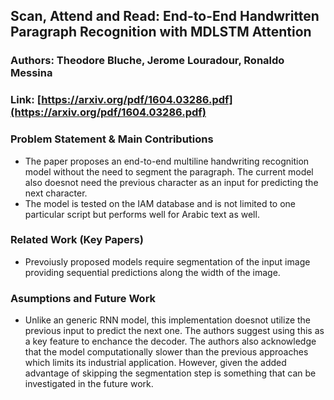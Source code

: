 ## Scan, Attend and Read: End-to-End Handwritten Paragraph Recognition with MDLSTM Attention
### Authors: Theodore Bluche, Jerome Louradour, Ronaldo Messina
### Link: [https://arxiv.org/pdf/1604.03286.pdf](https://arxiv.org/pdf/1604.03286.pdf)

### Problem Statement & Main Contributions
- The paper proposes an end-to-end multiline handwriting recognition model without the need to segment the paragraph. The current model also doesnot need the previous character as an input for predicting the next character. 
- The model is tested on the IAM database and is not limited to one particular script but performs well for Arabic text as well. 

### Related Work (Key Papers)
- Prevoiusly proposed models require segmentation of the input image providing sequential predictions along the width of the image. 

### Asumptions and Future Work
- Unlike an generic RNN model, this implementation doesnot utilize the previous input to predict the next one. The authors suggest using this as a key feature to enchance the decoder. The authors also acknowledge that the model computationally slower than the previous approaches which limits its industrial application. However, given the added advantage of skipping the segmentation step is something that can be investigated in the future work. 
